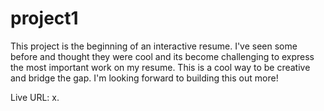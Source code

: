 # project1

This project is the beginning of an interactive resume. I've seen some before and thought they were cool and its become challenging to express the most important work on my resume. This is a cool way to be creative and bridge the gap. I'm looking forward to building this out more! 

Live URL: x.